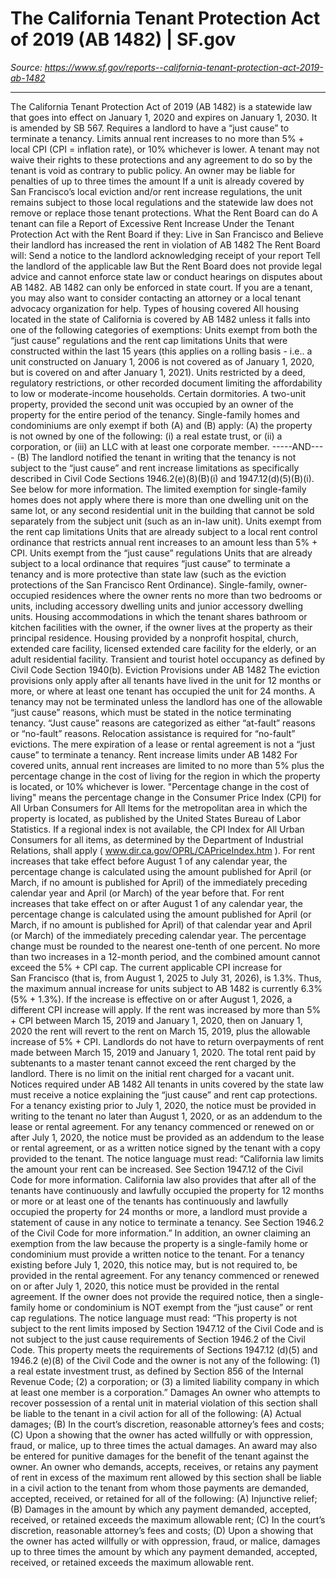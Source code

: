 # The California Tenant Protection Act of 2019 (AB 1482) | SF.gov

_Source: https://www.sf.gov/reports--california-tenant-protection-act-2019-ab-1482_

---

The California Tenant Protection Act of 2019 (AB 1482)
is a statewide law that goes into effect on January 1, 2020 and expires on January 1, 2030. It is amended by
SB 567.
Requires a landlord to have a “just cause” to terminate a tenancy.
Limits annual rent increases to no more than 5% + local CPI (CPI = inflation rate), or 10% whichever is lower.
A tenant may not waive their rights to these protections and any agreement to do so by the tenant is void as contrary to public policy.
An owner may be liable for penalties of up to three times the amount
If a unit is already covered by San Francisco’s local eviction and/or rent increase regulations, the unit remains subject to those local regulations and the statewide law does not remove or replace those tenant protections.
What the Rent Board can do
A tenant can file a
Report of Excessive Rent Increase Under the Tenant Protection Act
with the Rent Board if they:
Live in San Francisco and
Believe their landlord has increased the rent in violation of AB 1482
The Rent Board will:
Send a notice to the landlord acknowledging receipt of your report
Tell the landlord of the applicable law
But the Rent Board does not provide legal advice and cannot enforce state law or conduct hearings on disputes about AB 1482. AB 1482 can only be enforced in state court. If you are a tenant, you may also want to consider contacting an attorney or a local tenant advocacy organization for help.
Types of housing covered
All housing located in the state of California is covered by AB 1482 unless it falls into one of the following categories of exemptions:
Units exempt from both the “just cause” regulations and the rent cap limitations
Units that were constructed within the last 15 years (this applies on a rolling basis - i.e.. a unit constructed on January 1, 2006 is not covered as of January 1, 2020, but is covered on and after January 1, 2021).
Units restricted by a deed, regulatory restrictions, or other recorded document limiting the affordability to low or moderate-income households.
Certain dormitories.
A two-unit property, provided the second unit was occupied by an owner of the property for the entire period of the tenancy.
Single-family homes and condominiums are only exempt if both (A) and (B) apply:
(A) the property is not owned by one of the following:
(i) a real estate trust, or
(ii) a corporation, or
(iii) an LLC with at least one corporate member.
-----AND----
(B) The landlord notified the tenant in writing that the tenancy is not subject to the “just cause” and rent increase limitations as specifically described in Civil Code Sections 1946.2(e)(8)(B)(i) and 1947.12(d)(5)(B)(i). See below for more information.
The limited exemption for single-family homes does not apply where there is more than one dwelling unit on the same lot, or any second residential unit in the building that cannot be sold separately from the subject unit (such as an in-law unit).
Units exempt from the rent cap limitations
Units that are already subject to a local rent control ordinance that restricts annual rent increases to an amount less than 5% + CPI.
Units exempt from the “just cause” regulations
Units that are already subject to a local ordinance that requires “just cause” to terminate a tenancy and is more protective than state law (such as the eviction protections of the San Francisco Rent Ordinance).
Single-family, owner-occupied residences where the owner rents no more than two bedrooms or units, including accessory dwelling units and junior accessory dwelling units.
Housing accommodations in which the tenant shares bathroom or kitchen facilities with the owner, if the owner lives at the property as their principal residence.
Housing provided by a nonprofit hospital, church, extended care facility, licensed extended care facility for the elderly, or an adult residential facility.
Transient and tourist hotel occupancy as defined by Civil Code Section 1940(b).
Eviction Provisions under AB 1482
The eviction provisions only apply after all tenants have lived in the unit for 12 months or more, or where at least one tenant has occupied the unit for 24 months.
A tenancy may not be terminated unless the landlord has one of the allowable “just cause” reasons, which must be stated in the notice terminating tenancy.
“Just cause” reasons are categorized as either “at-fault” reasons or “no-fault” reasons. Relocation assistance is required for “no-fault” evictions.
The mere expiration of a lease or rental agreement is not a “just cause” to terminate a tenancy.
Rent increase limits under AB 1482
For covered units, annual rent increases are limited to no more than 5% plus the percentage change in the cost of living for the region in which the property is located, or 10% whichever is lower. "Percentage change in the cost of living" means the percentage change in the Consumer Price Index (CPI) for All Urban Consumers for All Items for the metropolitan area in which the property is located, as published by the United States Bureau of Labor Statistics. If a regional index is not available, the CPI Index for All Urban Consumers for all items, as determined by the Department of Industrial Relations, shall apply (
www.dir.ca.gov/OPRL/CAPriceIndex.htm
).
For rent increases that take effect before August 1 of any calendar year, the percentage change is calculated using the amount published for April (or March, if no amount is published for April) of the immediately preceding calendar year and April (or March) of the year before that.
For rent increases that take effect on or after August 1 of any calendar year, the percentage change is calculated using the amount published for April (or March, if no amount is published for April) of that calendar year and April (or March) of the immediately preceding calendar year.
The percentage change must be rounded to the nearest one-tenth of one percent.
No more than two increases in a 12-month period, and the combined amount cannot exceed the 5% + CPI cap.
The current applicable CPI increase for San Francisco (that is, from August 1, 2025 to July 31, 2026), is 1.3%. Thus, the maximum annual increase for units subject to AB 1482 is currently 6.3% (5% + 1.3%). If the increase is effective on or after August 1, 2026, a different CPI increase will apply.
If the rent was increased by more than 5% + CPI between March 15, 2019 and January 1, 2020, then on January 1, 2020 the rent will revert to the rent on March 15, 2019, plus the allowable increase of 5% + CPI. Landlords do not have to return overpayments of rent made between March 15, 2019 and January 1, 2020.
The total rent paid by subtenants to a master tenant cannot exceed the rent charged by the landlord.
There is no limit on the initial rent charged for a vacant unit.
Notices required under AB 1482
All tenants in units covered by the state law must receive a notice explaining the “just cause” and rent cap protections. For a tenancy existing prior to July 1, 2020, the notice must be provided in writing to the tenant no later than August 1, 2020, or as an addendum to the lease or rental agreement. For any tenancy commenced or renewed on or after July 1, 2020, the notice must be provided as an addendum to the lease or rental agreement, or as a written notice signed by the tenant with a copy provided to the tenant. The notice language must read: “California law limits the amount your rent can be increased. See Section 1947.12 of the Civil Code for more information. California law also provides that after all of the tenants have continuously and lawfully occupied the property for 12 months or more or at least one of the tenants has continuously and lawfully occupied the property for 24 months or more, a landlord must provide a statement of cause in any notice to terminate a tenancy. See Section 1946.2 of the Civil Code for more information.”
In addition, an owner claiming an exemption from the law because the property is a single-family home or condominium must provide a written notice to the tenant. For a tenancy existing before July 1, 2020, this notice may, but is not required to, be provided in the rental agreement. For any tenancy commenced or renewed on or after July 1, 2020, this notice must be provided in the rental agreement. If the owner does not provide the required notice, then a single-family home or condominium is NOT exempt from the “just cause” or rent cap regulations. The notice language must read: “This property is not subject to the rent limits imposed by Section 1947.12 of the Civil Code and is not subject to the just cause requirements of Section 1946.2 of the Civil Code. This property meets the requirements of Sections 1947.12 (d)(5) and 1946.2 (e)(8) of the Civil Code and the owner is not any of the following: (1) a real estate investment trust, as defined by Section 856 of the Internal Revenue Code; (2) a corporation; or (3) a limited liability company in which at least one member is a corporation.”
Damages
An owner who attempts to recover possession of a rental unit in material violation of this section shall be liable to the tenant in a civil action for all of the following: (A) Actual damages; (B) In the court’s discretion, reasonable attorney’s fees and costs; (C) Upon a showing that the owner has acted willfully or with oppression, fraud, or malice, up to three times the actual damages. An award may also be entered for punitive damages for the benefit of the tenant against the owner.
An owner who demands, accepts, receives, or retains any payment of rent in excess of the maximum rent allowed by this section shall be liable in a civil action to the tenant from whom those payments are demanded, accepted, received, or retained for all of the following: (A) Injunctive relief; (B) Damages in the amount by which any payment demanded, accepted, received, or retained exceeds the maximum allowable rent; (C) In the court’s discretion, reasonable attorney’s fees and costs; (D) Upon a showing that the owner has acted willfully or with oppression, fraud, or malice, damages up to three times the amount by which any payment demanded, accepted, received, or retained exceeds the maximum allowable rent.